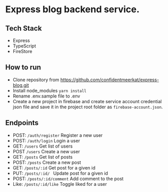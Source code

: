 # Express blog backend service.

## Tech Stack
- Express
- TypeScript
- FireStore

## How to run
- Clone repository from https://github.com/confidentmeerkat/express-blog.git
- Install node_modules `yarn install`
- Rename .env.sample file to .env
- Create a new project in firebase and create service account credential json file and save it in the project root folder as `firebase-account.json`.


## Endpoints
- POST: `/auth/register` Register a new user
- POST: `/auth/login` Login a user
- GET: `/users` Get list of users
- POST `/users` Create a new user
- GET: `/posts` Get list of posts
- POST: `/posts` Create a new post
- GET: `/posts/:id` Get post for a given id
- PUT: `/posts/:id/ ` Update post for a given id
- POST: `/posts/:id/comment` Add comment to the post
- Like: `/posts/:id/like` Toggle liked for a user 